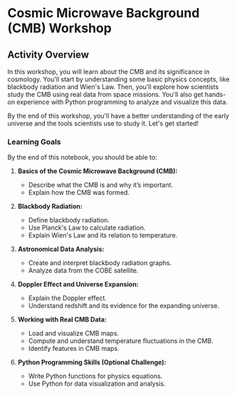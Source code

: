 # Cosmic Microwave Background (CMB) Workshop

## Activity Overview

In this workshop, you will learn about the CMB and its significance in cosmology. You'll start by understanding some basic physics concepts, like blackbody radiation and Wien's Law. Then, you'll explore how scientists study the CMB using real data from space missions. You'll also get hands-on experience with Python programming to analyze and visualize this data.

By the end of this workshop, you'll have a better understanding of the early universe and the tools scientists use to study it. Let's get started!

### Learning Goals

By the end of this notebook, you should be able to:

1. **Basics of the Cosmic Microwave Background (CMB):**
   - Describe what the CMB is and why it’s important.
   - Explain how the CMB was formed.

2. **Blackbody Radiation:**
   - Define blackbody radiation.
   - Use Planck's Law to calculate radiation.
   - Explain Wien's Law and its relation to temperature.

3. **Astronomical Data Analysis:**
   - Create and interpret blackbody radiation graphs.
   - Analyze data from the COBE satellite.

4. **Doppler Effect and Universe Expansion:**
   - Explain the Doppler effect.
   - Understand redshift and its evidence for the expanding universe.

5. **Working with Real CMB Data:**
   - Load and visualize CMB maps.
   - Compute and understand temperature fluctuations in the CMB.
   - Identify features in CMB maps.

6. **Python Programming Skills (Optional Challenge):**
   - Write Python functions for physics equations.
   - Use Python for data visualization and analysis.